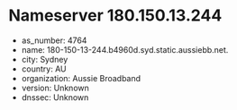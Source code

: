 # Nameserver 180.150.13.244

* as_number: 4764
* name: 180-150-13-244.b4960d.syd.static.aussiebb.net.
* city: Sydney
* country: AU
* organization: Aussie Broadband
* version: Unknown
* dnssec: Unknown
